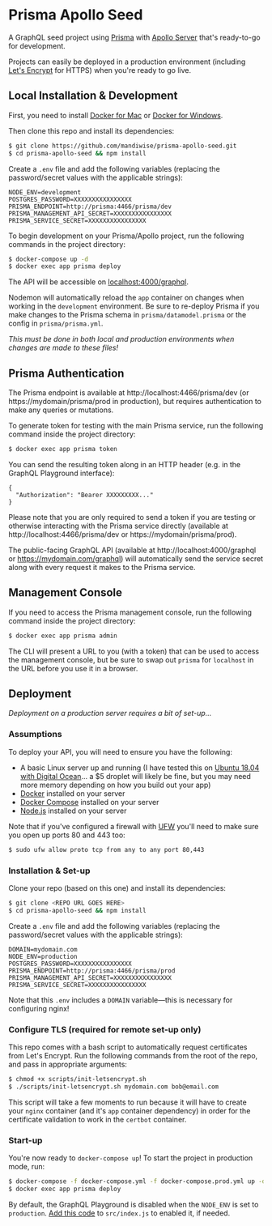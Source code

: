 # Prisma Apollo Seed

A GraphQL seed project using [Prisma](https://www.prisma.io/) with [Apollo Server](https://www.apollographql.com/docs/apollo-server/) that's ready-to-go for development.

Projects can easily be deployed in a production environment (including [Let's Encrypt](https://letsencrypt.org/) for HTTPS) when you're ready to go live.

## Local Installation & Development

First, you need to install [Docker for Mac](https://docs.docker.com/docker-for-mac/install/) or [Docker for Windows](https://docs.docker.com/docker-for-windows/).

Then clone this repo and install its dependencies:

```bash
$ git clone https://github.com/mandiwise/prisma-apollo-seed.git
$ cd prisma-apollo-seed && npm install
```

Create a `.env` file and add the following variables (replacing the password/secret values with the applicable strings):

```
NODE_ENV=development
POSTGRES_PASSWORD=XXXXXXXXXXXXXXXX
PRISMA_ENDPOINT=http://prisma:4466/prisma/dev
PRISMA_MANAGEMENT_API_SECRET=XXXXXXXXXXXXXXXX
PRISMA_SERVICE_SECRET=XXXXXXXXXXXXXXXX
```

To begin development on your Prisma/Apollo project, run the following commands in the project directory:

```bash
$ docker-compose up -d
$ docker exec app prisma deploy
```

The API will be accessible on [localhost:4000/graphql](http://localhost:4000/graphql).

Nodemon will automatically reload the `app` container on changes when working in the `development` environment. Be sure to re-deploy Prisma if you make changes to the Prisma schema in `prisma/datamodel.prisma` or the config in `prisma/prisma.yml`.

_This must be done in both local and production environments when changes are made to these files!_

## Prisma Authentication

The Prisma endpoint is available at http://localhost:4466/prisma/dev (or https://mydomain/prisma/prod in production), but requires authentication to make any queries or mutations.

To generate token for testing with the main Prisma service, run the following command inside the project directory:

```bash
$ docker exec app prisma token
```

You can send the resulting token along in an HTTP header (e.g. in the GraphQL Playground interface):

```
{
  "Authorization": "Bearer XXXXXXXXX..."
}
```

Please note that you are only required to send a token if you are testing or otherwise interacting with the Prisma service directly (available at http://localhost:4466/prisma/dev or https://mydomain/prisma/prod).

The public-facing GraphQL API (available at http://localhost:4000/graphql or https://mydomain.com/graphql) will automatically send the service secret along with every request it makes to the Prisma service.

## Management Console

If you need to access the Prisma management console, run the following command inside the project directory:

```bash
$ docker exec app prisma admin
```

The CLI will present a URL to you (with a token) that can be used to access the management console, but be sure to swap out `prisma` for `localhost` in the URL before you use it in a browser.

## Deployment

_Deployment on a production server requires a bit of set-up..._

### Assumptions

To deploy your API, you will need to ensure you have the following:

- A basic Linux server up and running (I have tested this on [Ubuntu 18.04 with Digital Ocean](https://www.digitalocean.com/community/tutorials/initial-server-setup-with-ubuntu-18-04)... a \$5 droplet will likely be fine, but you may need more memory depending on how you build out your app)
- [Docker](https://www.digitalocean.com/community/tutorials/how-to-install-and-use-docker-on-ubuntu-18-04#step-1-%E2%80%94-installing-docker) installed on your server
- [Docker Compose](https://www.digitalocean.com/community/tutorials/how-to-install-docker-compose-on-ubuntu-18-04#step-1-%E2%80%94-installing-docker-compose) installed on your server
- [Node.js](https://www.digitalocean.com/community/tutorials/how-to-install-node-js-on-ubuntu-18-04#installing-the-distro-stable-version-for-ubuntu#installing-using-a-ppa) installed on your server

Note that if you've configured a firewall with [UFW](https://help.ubuntu.com/community/UFW) you'll need to make sure you open up ports 80 and 443 too:

```bash
$ sudo ufw allow proto tcp from any to any port 80,443
```

### Installation & Set-up

Clone your repo (based on this one) and install its dependencies:

```bash
$ git clone <REPO URL GOES HERE>
$ cd prisma-apollo-seed && npm install
```

Create a `.env` file and add the following variables (replacing the password/secret values with the applicable strings):

```
DOMAIN=mydomain.com
NODE_ENV=production
POSTGRES_PASSWORD=XXXXXXXXXXXXXXXX
PRISMA_ENDPOINT=http://prisma:4466/prisma/prod
PRISMA_MANAGEMENT_API_SECRET=XXXXXXXXXXXXXXXX
PRISMA_SERVICE_SECRET=XXXXXXXXXXXXXXXX
```

Note that this `.env` includes a `DOMAIN` variable—this is necessary for configuring nginx!

### Configure TLS (required for remote set-up only)

This repo comes with a bash script to automatically request certificates from Let's Encrypt. Run the following commands from the root of the repo, and pass in appropriate arguments:

```bash
$ chmod +x scripts/init-letsencrypt.sh
$ ./scripts/init-letsencrypt.sh mydomain.com bob@email.com
```

This script will take a few moments to run because it will have to create your `nginx` container (and it's `app` container dependency) in order for the certificate validation to work in the `certbot` container.

### Start-up

You're now ready to `docker-compose up`! To start the project in production mode, run:

```bash
$ docker-compose -f docker-compose.yml -f docker-compose.prod.yml up -d
$ docker exec app prisma deploy
```

By default, the GraphQL Playground is disabled when the `NODE_ENV` is set to `production`. [Add this code](https://www.apollographql.com/docs/apollo-server/features/graphql-playground#enabling-graphql-playground-in-production) to `src/index.js` to enabled it, if needed.
